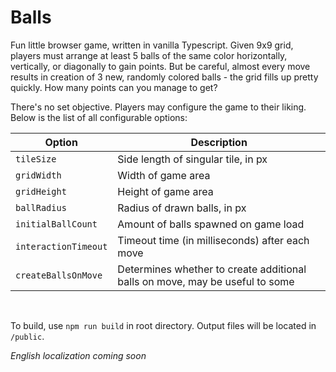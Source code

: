 # Balls

Fun little browser game, written in vanilla Typescript. Given 9x9 grid, players must arrange at least 5 balls of the same color horizontally, vertically, or diagonally to gain points. But be careful, almost every move results in creation of 3 new, randomly colored balls - the grid fills up pretty quickly. How many points can you manage to get?

There's no set objective. Players may configure the game to their liking. Below is the list of all configurable options:

| Option                | Description                                                                   |
|-----------------------|-------------------------------------------------------------------------------|
| `tileSize`            | Side length of singular tile, in px                                           |
| `gridWidth`           | Width of game area                                                            |
| `gridHeight`          | Height of game area                                                           |
| `ballRadius`          | Radius of drawn balls, in px                                                  |
| `initialBallCount`    | Amount of balls spawned on game load                                          |
| `interactionTimeout`  | Timeout time (in milliseconds) after each move                                |
| `createBallsOnMove`   | Determines whether to create additional balls on move, may be useful to some  |

<br>

To build, use `npm run build` in root directory. Output files will be located in `/public`.

*English localization coming soon*

